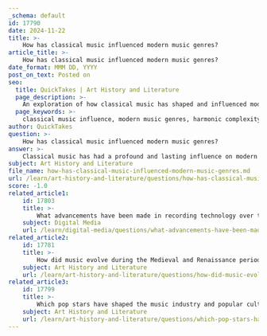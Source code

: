 ```yaml
---
_schema: default
id: 17790
date: 2024-11-22
title: >-
    How has classical music influenced modern music genres?
article_title: >-
    How has classical music influenced modern music genres?
date_format: MMM DD, YYYY
post_on_text: Posted on
seo:
  title: QuickTakes | Art History and Literature
  page_description: >-
    An exploration of how classical music has shaped and influenced modern music genres through harmonic complexity, orchestral textures, melodic influences, and its cultural impact.
  page_keywords: >-
    classical music influence, modern music genres, harmonic complexity, orchestral textures, melodic influence, cultural impact, contemporary classical music, jazz, rock, pop, hip-hop, electronic dance music, music production, fusion
author: QuickTakes
question: >-
    How has classical music influenced modern music genres?
answer: >-
    Classical music has had a profound and lasting influence on modern music genres, shaping the soundscapes of various contemporary styles. This influence can be observed in several key areas:\n\n1. **Harmonic Complexity**: The intricate harmonies and melodies characteristic of classical music have inspired a wide range of modern genres. For instance, jazz musicians often draw upon classical techniques to create complex chord progressions and improvisational structures. The use of extended harmonies and modal scales in jazz can be traced back to classical traditions.\n\n2. **Orchestral Textures**: Classical music's rich orchestral textures have significantly impacted the arrangement and layering of sounds in modern music production. Genres such as orchestral rock and progressive rock incorporate classical instrumentation and compositional techniques, blending them with contemporary styles to create a unique sound. Bands like Electric Light Orchestra and Yes exemplify this fusion.\n\n3. **Melodic Influence**: The soaring melodies found in classical compositions have permeated various modern genres, including pop and rock. Many contemporary artists utilize classical motifs and structures to craft memorable hooks and choruses. This connection is evident in the works of artists like Queen, whose operatic influences are apparent in songs like "Bohemian Rhapsody."\n\n4. **Cultural Impact**: Classical music's enduring legacy is reflected in its ability to inspire modern composers and musicians across genres. The influence of classical music can be heard in hip-hop, where samples from classical pieces are often used to create beats, as well as in electronic dance music, where classical elements are integrated into the production.\n\n5. **Contemporary Classical Music**: The evolution of classical music into contemporary forms has also contributed to its influence on modern genres. Contemporary classical music, which includes a variety of styles such as minimalism and postmodernism, continues to push boundaries and inspire new musical explorations.\n\nIn conclusion, the influence of classical music on modern music genres is extensive and multifaceted. From the complex harmonies of jazz to the orchestral arrangements in rock, classical music's impact is woven into the fabric of contemporary music, demonstrating its timeless appeal and enduring legacy.
subject: Art History and Literature
file_name: how-has-classical-music-influenced-modern-music-genres.md
url: /learn/art-history-and-literature/questions/how-has-classical-music-influenced-modern-music-genres
score: -1.0
related_article1:
    id: 17803
    title: >-
        What advancements have been made in recording technology over the years?
    subject: Digital Media
    url: /learn/digital-media/questions/what-advancements-have-been-made-in-recording-technology-over-the-years
related_article2:
    id: 17781
    title: >-
        How did music evolve during the Medieval and Renaissance periods?
    subject: Art History and Literature
    url: /learn/art-history-and-literature/questions/how-did-music-evolve-during-the-medieval-and-renaissance-periods
related_article3:
    id: 17799
    title: >-
        Which pop stars have shaped the music industry and popular culture?
    subject: Art History and Literature
    url: /learn/art-history-and-literature/questions/which-pop-stars-have-shaped-the-music-industry-and-popular-culture
---
```


&nbsp;